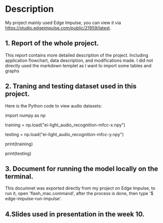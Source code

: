 
# Description
My project mainly used Edge Impulse, you can view it via https://studio.edgeimpulse.com/public/21959/latest. 

## 1.  Report of the whole project. 
This report contains more detailed description of the project. Including application flowchart, data description, and modifications made.
I did not directly used the markdown templet as I want to import some tables and graphs

## 2. Traning and testing dataset used in this project. 
Here is the Python code to view audio datasets:

import numpy as np

training = np.load("ei-light_audio_recognition-mfcc-x.npy")

testing = np.load("ei-light_audio_recognition-mfcc-y.npy")

print(training)

print(testing)

## 3. Document for running the model locally on the terminal.
This documnet was exported directly from my project on Edge Impulse, to run it, open 'flash_mac.command', after the process is done, then type '$ edge-impulse-run-impulse'. 

## 4.Slides used in presentation in the week 10. 
